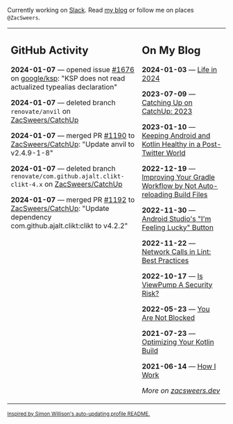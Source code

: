 Currently working on [Slack](https://slack.com/). Read [my blog](https://zacsweers.dev/) or follow me on places `@ZacSweers`.

<table><tr><td valign="top" width="60%">

## GitHub Activity
<!-- githubActivity starts -->
**2024-01-07** — opened issue [#1676](https://github.com/google/ksp/issues/1676) on [google/ksp](https://github.com/google/ksp): "KSP does not read actualized typealias declaration"

**2024-01-07** — deleted branch `renovate/anvil` on [ZacSweers/CatchUp](https://github.com/ZacSweers/CatchUp)

**2024-01-07** — merged PR [#1190](https://github.com/ZacSweers/CatchUp/pull/1190) to [ZacSweers/CatchUp](https://github.com/ZacSweers/CatchUp): "Update anvil to v2.4.9-1-8"

**2024-01-07** — deleted branch `renovate/com.github.ajalt.clikt-clikt-4.x` on [ZacSweers/CatchUp](https://github.com/ZacSweers/CatchUp)

**2024-01-07** — merged PR [#1192](https://github.com/ZacSweers/CatchUp/pull/1192) to [ZacSweers/CatchUp](https://github.com/ZacSweers/CatchUp): "Update dependency com.github.ajalt.clikt:clikt to v4.2.2"
<!-- githubActivity ends -->
</td><td valign="top" width="40%">

## On My Blog
<!-- blog starts -->
**2024-01-03** — [Life in 2024](https://www.zacsweers.dev/life-in-2024/)

**2023-07-09** — [Catching Up on CatchUp: 2023](https://www.zacsweers.dev/catching-up-on-catchup-2023/)

**2023-01-10** — [Keeping Android and Kotlin Healthy in a Post-Twitter World](https://www.zacsweers.dev/keeping-android-healthy/)

**2022-12-19** — [Improving Your Gradle Workflow by Not Auto-reloading Build Files](https://www.zacsweers.dev/improving-your-workflow-by-not-auto-reloading-build-files/)

**2022-11-30** — [Android Studio's "I'm Feeling Lucky" Button](https://www.zacsweers.dev/android-studios-im-feeling-lucky-button/)

**2022-11-22** — [Network Calls in Lint: Best Practices](https://www.zacsweers.dev/network-calls-in-lint-best-practices/)

**2022-10-17** — [Is ViewPump A Security Risk?](https://www.zacsweers.dev/is-viewpump-a-security-risk/)

**2022-05-23** — [You Are Not Blocked](https://www.zacsweers.dev/you-are-not-blocked/)

**2021-07-23** — [Optimizing Your Kotlin Build](https://www.zacsweers.dev/optimizing-your-kotlin-build/)

**2021-06-14** — [How I Work](https://www.zacsweers.dev/how-i-work/)
<!-- blog ends -->
_More on [zacsweers.dev](https://zacsweers.dev/)_
</td></tr></table>

<sub><a href="https://simonwillison.net/2020/Jul/10/self-updating-profile-readme/">Inspired by Simon Willison's auto-updating profile README.</a></sub>